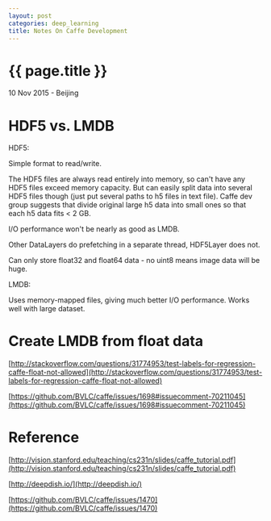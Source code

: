 ```yaml
---
layout: post
categories: deep_learning
title: Notes On Caffe Development
---
```


{{ page.title }}
================

<p class="meta">10 Nov 2015 - Beijing</p>

# HDF5 vs. LMDB

HDF5:

Simple format to read/write.

The HDF5 files are always read entirely into memory, so can't have any HDF5 files exceed memory capacity. But can easily split data into several HDF5 files though (just put several paths to h5 files in text file). Caffe dev group suggests that divide original large h5 data into small ones so that each h5 data fits < 2 GB.

I/O performance won't be nearly as good as LMDB.

Other DataLayers do prefetching in a separate thread, HDF5Layer does not.

Can only store float32 and float64 data - no uint8 means image data will be huge.

LMDB:

Uses memory-mapped files, giving much better I/O performance. Works well with large dataset.

# Create LMDB from float data

[http://stackoverflow.com/questions/31774953/test-labels-for-regression-caffe-float-not-allowed](http://stackoverflow.com/questions/31774953/test-labels-for-regression-caffe-float-not-allowed)

[https://github.com/BVLC/caffe/issues/1698#issuecomment-70211045](https://github.com/BVLC/caffe/issues/1698#issuecomment-70211045)

# Reference

[http://vision.stanford.edu/teaching/cs231n/slides/caffe_tutorial.pdf](http://vision.stanford.edu/teaching/cs231n/slides/caffe_tutorial.pdf)

[http://deepdish.io/](http://deepdish.io/)

[https://github.com/BVLC/caffe/issues/1470](https://github.com/BVLC/caffe/issues/1470)
